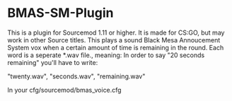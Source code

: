 # BMAS-SM-Plugin

This is a plugin for Sourcemod 1.11 or higher. It is made for CS:GO, but may work in other Source titles.
This plays a sound Black Mesa Annoucement System vox when a certain amount of time is remaining in the round.
Each word is a seperate *.wav file., meaning:
In order to say "20 seconds remaining" you'll have to write:

"twenty.wav", "seconds.wav", "remaining.wav"

In your cfg/sourcemod/bmas_voice.cfg

